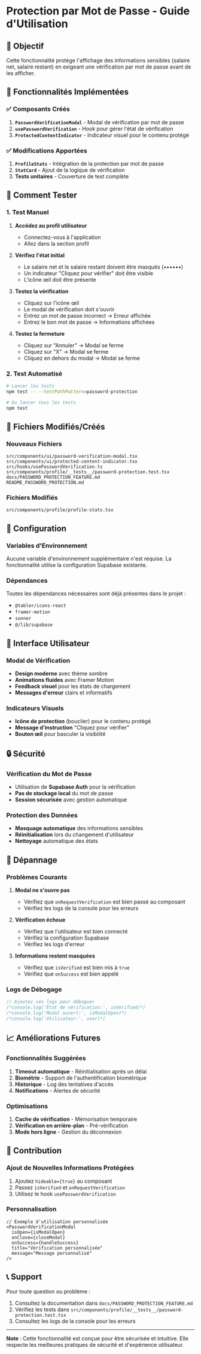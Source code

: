 # Protection par Mot de Passe - Guide d'Utilisation

## 🎯 Objectif

Cette fonctionnalité protège l'affichage des informations sensibles (salaire net, salaire restant) en exigeant une vérification par mot de passe avant de les afficher.

## 🚀 Fonctionnalités Implémentées

### ✅ Composants Créés

1. **`PasswordVerificationModal`** - Modal de vérification par mot de passe
2. **`usePasswordVerification`** - Hook pour gérer l'état de vérification
3. **`ProtectedContentIndicator`** - Indicateur visuel pour le contenu protégé

### ✅ Modifications Apportées

1. **`ProfileStats`** - Intégration de la protection par mot de passe
2. **`StatCard`** - Ajout de la logique de vérification
3. **Tests unitaires** - Couverture de test complète

## 🧪 Comment Tester

### 1. Test Manuel

1. **Accédez au profil utilisateur**
   - Connectez-vous à l'application
   - Allez dans la section profil

2. **Vérifiez l'état initial**
   - Le salaire net et le salaire restant doivent être masqués (••••••)
   - Un indicateur "Cliquez pour vérifier" doit être visible
   - L'icône œil doit être présente

3. **Testez la vérification**
   - Cliquez sur l'icône œil
   - Le modal de vérification doit s'ouvrir
   - Entrez un mot de passe incorrect → Erreur affichée
   - Entrez le bon mot de passe → Informations affichées

4. **Testez la fermeture**
   - Cliquez sur "Annuler" → Modal se ferme
   - Cliquez sur "X" → Modal se ferme
   - Cliquez en dehors du modal → Modal se ferme

### 2. Test Automatisé

```bash
# Lancer les tests
npm test -- --testPathPattern=password-protection

# Ou lancer tous les tests
npm test
```

## 📁 Fichiers Modifiés/Créés

### Nouveaux Fichiers
```
src/components/ui/password-verification-modal.tsx
src/components/ui/protected-content-indicator.tsx
src/hooks/usePasswordVerification.ts
src/components/profile/__tests__/password-protection.test.tsx
docs/PASSWORD_PROTECTION_FEATURE.md
README_PASSWORD_PROTECTION.md
```

### Fichiers Modifiés
```
src/components/profile/profile-stats.tsx
```

## 🔧 Configuration

### Variables d'Environnement
Aucune variable d'environnement supplémentaire n'est requise. La fonctionnalité utilise la configuration Supabase existante.

### Dépendances
Toutes les dépendances nécessaires sont déjà présentes dans le projet :
- `@tabler/icons-react`
- `framer-motion`
- `sonner`
- `@/lib/supabase`

## 🎨 Interface Utilisateur

### Modal de Vérification
- **Design moderne** avec thème sombre
- **Animations fluides** avec Framer Motion
- **Feedback visuel** pour les états de chargement
- **Messages d'erreur** clairs et informatifs

### Indicateurs Visuels
- **Icône de protection** (bouclier) pour le contenu protégé
- **Message d'instruction** "Cliquez pour vérifier"
- **Bouton œil** pour basculer la visibilité

## 🔒 Sécurité

### Vérification du Mot de Passe
- Utilisation de **Supabase Auth** pour la vérification
- **Pas de stockage local** du mot de passe
- **Session sécurisée** avec gestion automatique

### Protection des Données
- **Masquage automatique** des informations sensibles
- **Réinitialisation** lors du changement d'utilisateur
- **Nettoyage** automatique des états

## 🐛 Dépannage

### Problèmes Courants

1. **Modal ne s'ouvre pas**
   - Vérifiez que `onRequestVerification` est bien passé au composant
   - Vérifiez les logs de la console pour les erreurs

2. **Vérification échoue**
   - Vérifiez que l'utilisateur est bien connecté
   - Vérifiez la configuration Supabase
   - Vérifiez les logs d'erreur

3. **Informations restent masquées**
   - Vérifiez que `isVerified` est bien mis à `true`
   - Vérifiez que `onSuccess` est bien appelé

### Logs de Débogage

```javascript
// Ajoutez ces logs pour déboguer
/*console.log('État de vérification:', isVerified)*/
/*console.log('Modal ouvert:', isModalOpen)*/
/*console.log('Utilisateur:', user)*/
```

## 📈 Améliorations Futures

### Fonctionnalités Suggérées
1. **Timeout automatique** - Réinitialisation après un délai
2. **Biométrie** - Support de l'authentification biométrique
3. **Historique** - Log des tentatives d'accès
4. **Notifications** - Alertes de sécurité

### Optimisations
1. **Cache de vérification** - Mémorisation temporaire
2. **Vérification en arrière-plan** - Pré-vérification
3. **Mode hors ligne** - Gestion du déconnexion

## 🤝 Contribution

### Ajout de Nouvelles Informations Protégées

1. Ajoutez `hideable={true}` au composant
2. Passez `isVerified` et `onRequestVerification`
3. Utilisez le hook `usePasswordVerification`

### Personnalisation

```tsx
// Exemple d'utilisation personnalisée
<PasswordVerificationModal
  isOpen={isModalOpen}
  onClose={closeModal}
  onSuccess={handleSuccess}
  title="Vérification personnalisée"
  message="Message personnalisé"
/>
```

## 📞 Support

Pour toute question ou problème :
1. Consultez la documentation dans `docs/PASSWORD_PROTECTION_FEATURE.md`
2. Vérifiez les tests dans `src/components/profile/__tests__/password-protection.test.tsx`
3. Consultez les logs de la console pour les erreurs

---

**Note** : Cette fonctionnalité est conçue pour être sécurisée et intuitive. Elle respecte les meilleures pratiques de sécurité et d'expérience utilisateur. 